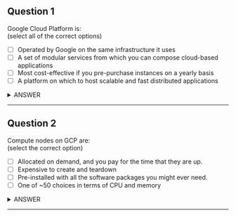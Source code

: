 ## Question 1
Google Cloud Platform is:  
(select all of the correct options)

- [ ] Operated by Google on the same infrastructure it uses
- [ ] A set of modular services from which you can compose cloud-based applications
- [ ] Most cost-effective if you pre-purchase instances on a yearly basis
- [ ] A platform on which to host scalable and fast distributed applications

<details><summary>ANSWER</summary>

- [x] Operated by Google on the same infrastructure it uses
- [x] A set of modular services from which you can compose cloud-based applications
- [ ] ~~Most cost-effective if you pre-purchase instances on a yearly basis~~
- [x] A platform on which to host scalable and fast distributed applications

</details>

---

## Question 2
Compute nodes on GCP are:  
(select the correct option)

- [ ] Allocated on demand, and you pay for the time that they are up.
- [ ] Expensive to create and teardown
- [ ] Pre-installed with all the software packages you might ever need.
- [ ] One of ~50 choices in terms of CPU and memory
<details><summary>ANSWER</summary>

- [x] Allocated on demand, and you pay for the time that they are up.
- [ ] ~~Expensive to create and teardown~~
- [ ] ~~Pre-installed with all the software packages you might ever need.~~
- [ ] ~~One of ~50 choices in terms of CPU and memory~~

</details>

---
